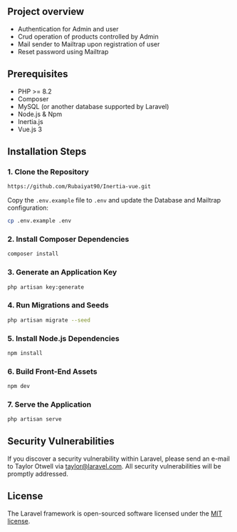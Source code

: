 ## Project overview
- Authentication for Admin and user
- Crud operation of products controlled by Admin
- Mail sender to Mailtrap upon registration of user
- Reset password using Mailtrap

## Prerequisites

- PHP >= 8.2
- Composer
- MySQL (or another database supported by Laravel)
- Node.js & Npm
- Inertia.js
- Vue.js 3

## Installation Steps

### 1. Clone the Repository

```bash
https://github.com/Rubaiyat90/Inertia-vue.git
```

Copy the `.env.example` file to `.env` and update the Database and Mailtrap configuration:

```bash
cp .env.example .env
```

### 2. Install Composer Dependencies

```bash
composer install
```

### 3. Generate an Application Key

```bash
php artisan key:generate
```

### 4. Run Migrations and Seeds

```bash
php artisan migrate --seed
```

### 5. Install Node.js Dependencies

```bash
npm install
```

### 6. Build Front-End Assets

```bash
npm dev
```

### 7. Serve the Application

```bash
php artisan serve
```
## Security Vulnerabilities

If you discover a security vulnerability within Laravel, please send an e-mail to Taylor Otwell via [taylor@laravel.com](mailto:taylor@laravel.com). All security vulnerabilities will be promptly addressed.

## License

The Laravel framework is open-sourced software licensed under the [MIT license](https://opensource.org/licenses/MIT).
